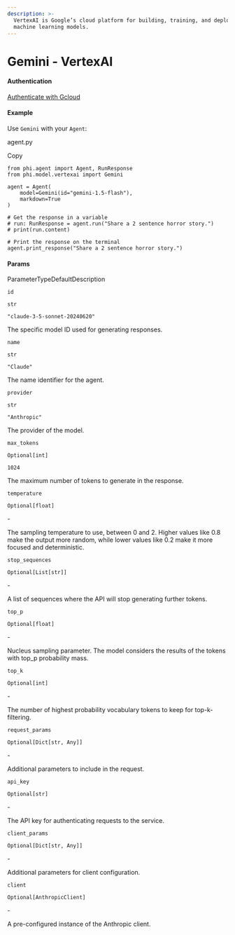 ```yaml
---
description: >-
  VertexAI is Google’s cloud platform for building, training, and deploying
  machine learning models.
---
```


# Gemini - VertexAI



#### &#x20;Authentication <a href="#authentication" id="authentication"></a>

[Authenticate with Gcloud](https://cloud.google.com/vertex-ai/generative-ai/docs/start/quickstarts/quickstart-multimodal)

#### [​](https://docs.phidata.com/models/vertexai#example)Example <a href="#example" id="example"></a>

Use `Gemini` with your `Agent`:

agent.py

Copy

```
from phi.agent import Agent, RunResponse
from phi.model.vertexai import Gemini

agent = Agent(
    model=Gemini(id="gemini-1.5-flash"),
    markdown=True
)

# Get the response in a variable
# run: RunResponse = agent.run("Share a 2 sentence horror story.")
# print(run.content)

# Print the response on the terminal
agent.print_response("Share a 2 sentence horror story.")
```

#### [​](https://docs.phidata.com/models/vertexai#params)Params <a href="#params" id="params"></a>

ParameterTypeDefaultDescription

`id`

`str`

`"claude-3-5-sonnet-20240620"`

The specific model ID used for generating responses.

`name`

`str`

`"Claude"`

The name identifier for the agent.

`provider`

`str`

`"Anthropic"`

The provider of the model.

`max_tokens`

`Optional[int]`

`1024`

The maximum number of tokens to generate in the response.

`temperature`

`Optional[float]`

\-

The sampling temperature to use, between 0 and 2. Higher values like 0.8 make the output more random, while lower values like 0.2 make it more focused and deterministic.

`stop_sequences`

`Optional[List[str]]`

\-

A list of sequences where the API will stop generating further tokens.

`top_p`

`Optional[float]`

\-

Nucleus sampling parameter. The model considers the results of the tokens with top\_p probability mass.

`top_k`

`Optional[int]`

\-

The number of highest probability vocabulary tokens to keep for top-k-filtering.

`request_params`

`Optional[Dict[str, Any]]`

\-

Additional parameters to include in the request.

`api_key`

`Optional[str]`

\-

The API key for authenticating requests to the service.

`client_params`

`Optional[Dict[str, Any]]`

\-

Additional parameters for client configuration.

`client`

`Optional[AnthropicClient]`

\-

A pre-configured instance of the Anthropic client.
